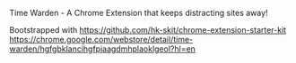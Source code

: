 Time Warden - A Chrome Extension that keeps distracting sites away!

Bootstrapped with https://github.com/hk-skit/chrome-extension-starter-kit
https://chrome.google.com/webstore/detail/time-warden/hgfgbklancihgfpjaagdmhplaoklgeol?hl=en
